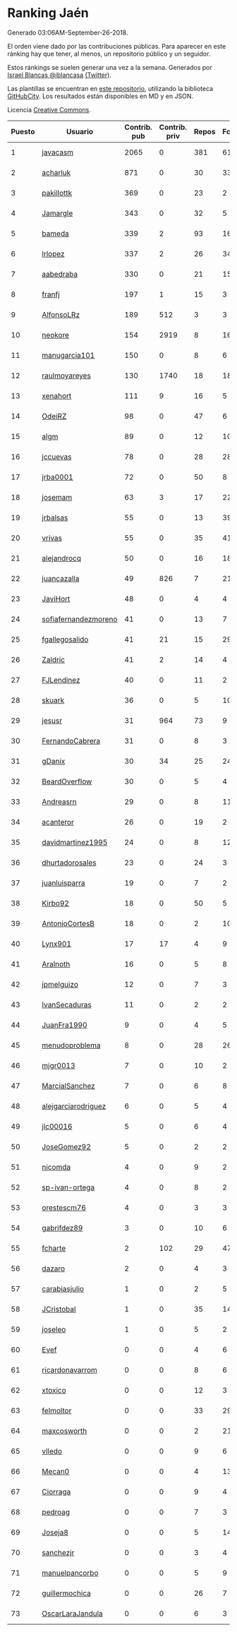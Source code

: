 # Ranking Jaén

Generado 03:06AM-September-26-2018.

El orden viene dado por las contribuciones públicas. Para aparecer en este ránking hay que tener, al menos, un repositorio público y un seguidor.

Estos ránkings se suelen generar una vez a la semana. Generados por [Israel Blancas @iblancasa](https://github.com/iblancasa/) [(Twitter)](https://twitter.com/iblancasa).

Las plantillas se encuentran en [este repositorio](https://github.com/iblancasa/GH-Spanish-Ranking), utilizando la biblioteca [GitHubCity](https://github.com/iblancasa/GitHubCity). Los resultados están disponibles en MD y en JSON.

Licencia [Creative Commons](https://creativecommons.org/licenses/by/4.0/).

| Puesto   |  Usuario  | Contrib. pub | Contrib. priv |Repos| Followers | Desde |  Avatar  |
|----------|-----------|--------------|---------------|-----|-----------|-------|----------|
|1|[javacasm](https://github.com/javacasm)|2065|0|381|61|2013-03-12|![javacasm]()|
|2|[acharluk](https://github.com/acharluk)|871|0|30|33|2013-08-03|![acharluk]()|
|3|[pakillottk](https://github.com/pakillottk)|369|0|23|2|2013-11-12|![pakillottk]()|
|4|[Jamargle](https://github.com/Jamargle)|343|0|32|5|2015-03-24|![Jamargle]()|
|5|[bameda](https://github.com/bameda)|339|2|93|163|2011-06-26|![bameda]()|
|6|[lrlopez](https://github.com/lrlopez)|337|2|26|34|2011-01-04|![lrlopez]()|
|7|[aabedraba](https://github.com/aabedraba)|330|0|21|15|2017-04-19|![aabedraba]()|
|8|[franfj](https://github.com/franfj)|197|1|15|3|2014-10-13|![franfj]()|
|9|[AlfonsoLRz](https://github.com/AlfonsoLRz)|189|512|3|3|2016-10-02|![AlfonsoLRz]()|
|10|[neokore](https://github.com/neokore)|154|2919|8|16|2011-07-25|![neokore]()|
|11|[manugarcia101](https://github.com/manugarcia101)|150|0|8|6|2017-09-22|![manugarcia101]()|
|12|[raulmoyareyes](https://github.com/raulmoyareyes)|130|1740|18|18|2012-08-04|![raulmoyareyes]()|
|13|[xenahort](https://github.com/xenahort)|111|9|16|5|2016-03-30|![xenahort]()|
|14|[OdeiRZ](https://github.com/OdeiRZ)|98|0|47|6|2014-10-01|![OdeiRZ]()|
|15|[algm](https://github.com/algm)|89|0|12|10|2009-10-29|![algm]()|
|16|[jccuevas](https://github.com/jccuevas)|78|0|28|28|2013-04-10|![jccuevas]()|
|17|[jrba0001](https://github.com/jrba0001)|72|0|50|8|2016-07-17|![jrba0001]()|
|18|[josemam](https://github.com/josemam)|63|3|17|22|2015-03-14|![josemam]()|
|19|[jrbalsas](https://github.com/jrbalsas)|55|0|13|39|2010-08-07|![jrbalsas]()|
|20|[vrivas](https://github.com/vrivas)|55|0|35|41|2012-12-14|![vrivas]()|
|21|[alejandrocq](https://github.com/alejandrocq)|50|0|16|18|2010-05-20|![alejandrocq]()|
|22|[juancazalla](https://github.com/juancazalla)|49|826|7|21|2015-03-24|![juancazalla]()|
|23|[JaviHort](https://github.com/JaviHort)|48|0|4|4|2018-01-04|![JaviHort]()|
|24|[sofiafernandezmoreno](https://github.com/sofiafernandezmoreno)|41|0|13|7|2014-11-21|![sofiafernandezmoreno]()|
|25|[fgallegosalido](https://github.com/fgallegosalido)|41|21|15|29|2015-03-24|![fgallegosalido]()|
|26|[Zaldric](https://github.com/Zaldric)|41|2|14|4|2016-03-29|![Zaldric]()|
|27|[FJLendinez](https://github.com/FJLendinez)|40|0|11|2|2016-04-25|![FJLendinez]()|
|28|[skuark](https://github.com/skuark)|36|0|5|10|2010-10-26|![skuark]()|
|29|[jesusr](https://github.com/jesusr)|31|964|73|9|2011-12-11|![jesusr]()|
|30|[FernandoCabrera](https://github.com/FernandoCabrera)|31|0|8|3|2017-09-13|![FernandoCabrera]()|
|31|[gDanix](https://github.com/gDanix)|30|34|25|24|2011-10-10|![gDanix]()|
|32|[BeardOverflow](https://github.com/BeardOverflow)|30|0|5|4|2013-04-13|![BeardOverflow]()|
|33|[Andreasrn](https://github.com/Andreasrn)|29|0|8|11|2016-03-31|![Andreasrn]()|
|34|[acanteror](https://github.com/acanteror)|26|0|19|2|2016-03-15|![acanteror]()|
|35|[davidmartinez1995](https://github.com/davidmartinez1995)|24|0|8|12|2015-11-11|![davidmartinez1995]()|
|36|[dhurtadorosales](https://github.com/dhurtadorosales)|23|0|24|3|2016-09-19|![dhurtadorosales]()|
|37|[juanluisparra](https://github.com/juanluisparra)|19|0|7|2|2016-09-19|![juanluisparra]()|
|38|[Kirbo92](https://github.com/Kirbo92)|18|0|50|5|2011-01-12|![Kirbo92]()|
|39|[AntonioCortesB](https://github.com/AntonioCortesB)|18|0|2|10|2016-09-15|![AntonioCortesB]()|
|40|[Lynx901](https://github.com/Lynx901)|17|17|4|9|2014-11-11|![Lynx901]()|
|41|[Aralnoth](https://github.com/Aralnoth)|16|0|5|8|2011-04-06|![Aralnoth]()|
|42|[jpmelguizo](https://github.com/jpmelguizo)|12|0|7|3|2013-01-29|![jpmelguizo]()|
|43|[IvanSecaduras](https://github.com/IvanSecaduras)|11|0|2|2|2015-09-25|![IvanSecaduras]()|
|44|[JuanFra1990](https://github.com/JuanFra1990)|9|0|4|5|2015-10-22|![JuanFra1990]()|
|45|[menudoproblema](https://github.com/menudoproblema)|8|0|28|26|2011-08-12|![menudoproblema]()|
|46|[mjgr0013](https://github.com/mjgr0013)|7|0|10|2|2014-10-01|![mjgr0013]()|
|47|[MarcialSanchez](https://github.com/MarcialSanchez)|7|0|6|8|2015-10-03|![MarcialSanchez]()|
|48|[alejgarciarodriguez](https://github.com/alejgarciarodriguez)|6|0|5|4|2015-12-19|![alejgarciarodriguez]()|
|49|[jlc00016](https://github.com/jlc00016)|5|0|6|4|2015-06-05|![jlc00016]()|
|50|[JoseGomez92](https://github.com/JoseGomez92)|5|0|2|2|2016-05-21|![JoseGomez92]()|
|51|[nicomda](https://github.com/nicomda)|4|0|9|2|2013-06-13|![nicomda]()|
|52|[sp-ivan-ortega](https://github.com/sp-ivan-ortega)|4|0|8|2|2016-02-22|![sp-ivan-ortega]()|
|53|[orestescm76](https://github.com/orestescm76)|4|0|3|3|2016-09-04|![orestescm76]()|
|54|[gabrifdez89](https://github.com/gabrifdez89)|3|0|10|6|2013-02-26|![gabrifdez89]()|
|55|[fcharte](https://github.com/fcharte)|2|102|29|47|2014-08-05|![fcharte]()|
|56|[dazaro](https://github.com/dazaro)|2|0|4|3|2014-10-08|![dazaro]()|
|57|[carabiasjulio](https://github.com/carabiasjulio)|1|0|2|5|2013-10-15|![carabiasjulio]()|
|58|[JCristobal](https://github.com/JCristobal)|1|0|35|14|2014-09-23|![JCristobal]()|
|59|[joseleo](https://github.com/joseleo)|1|0|5|2|2015-03-19|![joseleo]()|
|60|[Evef](https://github.com/Evef)|0|0|4|6|2012-12-15|![Evef]()|
|61|[ricardonavarrom](https://github.com/ricardonavarrom)|0|0|8|6|2012-11-20|![ricardonavarrom]()|
|62|[xtoxico](https://github.com/xtoxico)|0|0|12|3|2012-08-07|![xtoxico]()|
|63|[felmoltor](https://github.com/felmoltor)|0|0|33|29|2011-06-13|![felmoltor]()|
|64|[maxcosworth](https://github.com/maxcosworth)|0|0|2|21|2010-09-06|![maxcosworth]()|
|65|[vlledo](https://github.com/vlledo)|0|0|9|6|2011-03-28|![vlledo]()|
|66|[Mecan0](https://github.com/Mecan0)|0|0|4|13|2013-06-11|![Mecan0]()|
|67|[Ciorraga](https://github.com/Ciorraga)|0|0|9|4|2013-11-08|![Ciorraga]()|
|68|[pedroag](https://github.com/pedroag)|0|0|7|3|2013-09-23|![pedroag]()|
|69|[Joseja8](https://github.com/Joseja8)|0|0|5|14|2014-07-12|![Joseja8]()|
|70|[sanchezjr](https://github.com/sanchezjr)|0|0|3|4|2013-12-17|![sanchezjr]()|
|71|[manuelpancorbo](https://github.com/manuelpancorbo)|0|0|5|9|2014-11-04|![manuelpancorbo]()|
|72|[guillermochica](https://github.com/guillermochica)|0|0|26|7|2014-10-20|![guillermochica]()|
|73|[OscarLaraJandula](https://github.com/OscarLaraJandula)|0|0|6|3|2016-09-19|![OscarLaraJandula]()|
